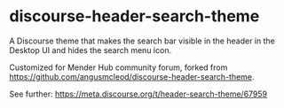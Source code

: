 # discourse-header-search-theme
A Discourse theme that makes the search bar visible in the header in the Desktop UI and hides the search menu icon. 

Customized for Mender Hub community forum, forked from https://github.com/angusmcleod/discourse-header-search-theme.

See further: https://meta.discourse.org/t/header-search-theme/67959
